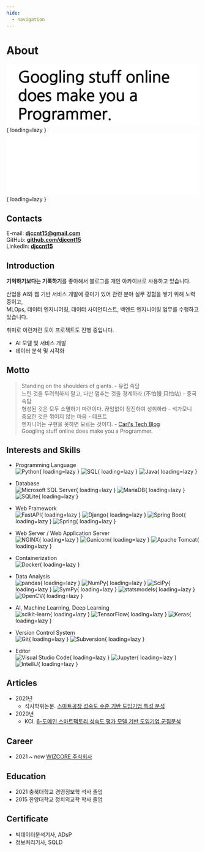 ```yaml
---
hide:
  - navigation
---
```


# About

![googling_does_make_you_a_programmer](assets/img/googling_does_make_you_a_programmer_b.png#only-light){ loading=lazy }
![googling_does_make_you_a_programmer](assets/img/googling_does_make_you_a_programmer_w.png#only-dark){ loading=lazy }

## Contacts

E-mail: **[djccnt15@gmail.com](mailto:djccnt15@gmail.com)**  
GitHub: **[github.com/djccnt15](https://github.com/djccnt15)**  
LinkedIn: **[djccnt15](https://www.linkedin.com/in/djccnt15)**  

## Introduction

**기억하기보다는 기록하기**를 좋아해서 블로그를 개인 아카이브로 사용하고 있습니다.  

산업용 AI와 웹 기반 서비스 개발에 흥미가 있어 관련 분야 실무 경험을 쌓기 위해 노력중이고,  
MLOps, 데이터 엔지니어링, 데이터 사이언티스트, 백엔드 엔지니어링 업무를 수행하고 있습니다.  

취미로 이런저런 토이 프로젝트도 진행 중입니다.  

- AI 모델 및 서비스 개발
- 데이터 분석 및 시각화

## Motto

> Standing on the shoulders of giants. - 유럽 속담  
> 느린 것을 두려워하지 말고, 다만 멈추는 것을 경계하라.(不怕慢 只怕站) - 중국 속담  
> 형성된 것은 모두 소멸하기 마련이다. 끊임없이 정진하여 성취하라 - 석가모니  
> 중요한 것은 꺾이지 않는 마음 - 데프트  
> 엔지니어는 구현을 못하면 모르는 것이다. - [Carl's Tech Blog](https://wotres.tistory.com/)  
> Googling stuff online does make you a Programmer.  

## Interests and Skills

- Programming Language  
![Python](https://img.shields.io/badge/Python-3776AB?style=flat-square&logo=python&logoColor=white){ loading=lazy }
![SQL](https://img.shields.io/badge/SQL-000000?style=flat-square){ loading=lazy }
![Java](https://img.shields.io/badge/Java-5382A1?style=flat-square&logo=openjdk&logoColor=white){ loading=lazy }

- Database  
![Microsoft SQL Server](https://img.shields.io/badge/Microsoft%20SQL%20Server-CC2927?style=flat-square&logo=microsoftsqlserver&logoColor=white){ loading=lazy }
![MariaDB](https://img.shields.io/badge/MariaDB-003545?style=flat-square&logo=mariadb&logoColor=white){ loading=lazy }
![SQLite](https://img.shields.io/badge/SQLite-003B57?style=flat-square&logo=sqlite&logoColor=white){ loading=lazy }

- Web Framework  
![FastAPI](https://img.shields.io/badge/FastAPI-009688?style=flat-square&logo=fastapi&logoColor=white){ loading=lazy }
![Django](https://img.shields.io/badge/Django-092E20?style=flat-square&logo=django&logoColor=white){ loading=lazy }
![Spring Boot](https://img.shields.io/badge/Spring%20Boot-6DB33F?style=flat-square&logo=springboot&logoColor=white){ loading=lazy }
![Spring](https://img.shields.io/badge/Spring-6DB33F?style=flat-square&logo=spring&logoColor=white){ loading=lazy }

- Web Server / Web Application Server  
![NGINX](https://img.shields.io/badge/NGINX-009639?style=flat-square&logo=nginx&logoColor=white){ loading=lazy }
![Gunicorn](https://img.shields.io/badge/Gunicorn-499848?style=flat-square&logo=gunicorn&logoColor=white){ loading=lazy }
![Apache Tomcat](https://img.shields.io/badge/Apache%20Tomcat-F8DC75?style=flat-square&logo=apachetomcat&logoColor=black){ loading=lazy }

- Containerization  
![Docker](https://img.shields.io/badge/Docker-2496ED?style=flat-square&logo=docker&logoColor=white){ loading=lazy }

- Data Analysis  
![pandas](https://img.shields.io/badge/pandas-150458?style=flat-square&logo=pandas&logoColor=white){ loading=lazy }
![NumPy](https://img.shields.io/badge/NumPy-013243?style=flat-square&logo=numpy&logoColor=white){ loading=lazy }
![SciPy](https://img.shields.io/badge/SciPy-8CAAE6?style=flat-square&logo=scipy&logoColor=white){ loading=lazy }
![SymPy](https://img.shields.io/badge/SymPy-3B5526?style=flat-square&logo=sympy&logoColor=white){ loading=lazy }
![statsmodels](https://img.shields.io/badge/statsmodels-4051b5?style=flat-square){ loading=lazy }
![OpenCV](https://img.shields.io/badge/OpenCV-5C3EE8?style=flat-square&logo=opencv&logoColor=white){ loading=lazy }

- AI, Machine Learning, Deep Learning  
![scikit-learn](https://img.shields.io/badge/scikit--learn-F7931E?style=flat-square&logo=scikit-learn&logoColor=white){ loading=lazy }
![TensorFlow](https://img.shields.io/badge/TensorFlow-FF6F00?style=flat-square&logo=tensorflow&logoColor=white){ loading=lazy }
![Keras](https://img.shields.io/badge/Keras-D00000?style=flat-square&logo=keras&logoColor=white){ loading=lazy }

- Version Control System  
![Git](https://img.shields.io/badge/Git-F05032?style=flat-square&logo=git&logoColor=white){ loading=lazy }
![Subversion](https://img.shields.io/badge/Subversion-809CC9?style=flat-square&logo=subversion&logoColor=white){ loading=lazy }

- Editor  
![Visual Studio Code](https://img.shields.io/badge/Visual%20Studio%20Code-007ACC?style=flat-square&logo=visualstudiocode&logoColor=white){ loading=lazy }
![Jupyter](https://img.shields.io/badge/Jupyter-F37626?style=flat-square&logo=jupyter&logoColor=white){ loading=lazy }
![IntelliJ](https://img.shields.io/badge/IntelliJ-000000?style=flat-square&logo=intellijidea&logoColor=white){ loading=lazy }

## Articles

- 2021년
    - 석사학위논문. [스마트공장 성숙도 수준 기반 도입기업 특성 분석](http://www.riss.kr/link?id=T15766958)
- 2020년
    - KCI. [6-도메인 스마트팩토리 성숙도 평가 모델 기반 도입기업 군집분석](https://www.kci.go.kr/kciportal/ci/sereArticleSearch/ciSereArtiView.kci?sereArticleSearchBean.artiId=ART002627006)

<!-- ## Patents -->

<!-- ## Competition -->

## Career

- 2021 ~ now [WIZCORE 주식회사](http://wizcore.co.kr/)

## Education

- 2021 충북대학교 경영정보학 석사 졸업
- 2015 한양대학교 정치외교학 학사 졸업

## Certificate

- 빅데이터분석기사, ADsP
- 정보처리기사, SQLD